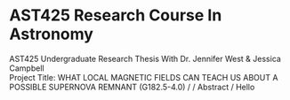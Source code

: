 # AST425 Research Course In Astronomy
AST425 Undergraduate Research Thesis With Dr. Jennifer West &amp; Jessica Campbell \
Project Title: WHAT LOCAL MAGNETIC FIELDS CAN TEACH US ABOUT A POSSIBLE SUPERNOVA REMNANT (G182.5-4.0) /
/
Abstract /
Hello
